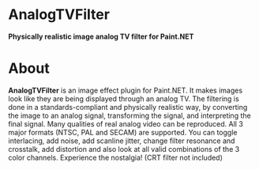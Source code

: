 # AnalogTVFilter
**Physically realistic image analog TV filter for Paint.NET**


# About
**AnalogTVFilter** is an image effect plugin for Paint.NET. It makes images look like they are being displayed through an analog TV. The filtering is done in a standards-compliant and physically realistic way, by converting the image to an analog signal, transforming the signal, and interpreting the final signal. Many qualities of real analog video can be reproduced. All 3 major formats (NTSC, PAL and SECAM) are supported. You can toggle interlacing, add noise, add scanline jitter, change filter resonance and crosstalk, add distortion and also look at all valid combinations of the 3 color channels. Experience the nostalgia! (CRT filter not included)

